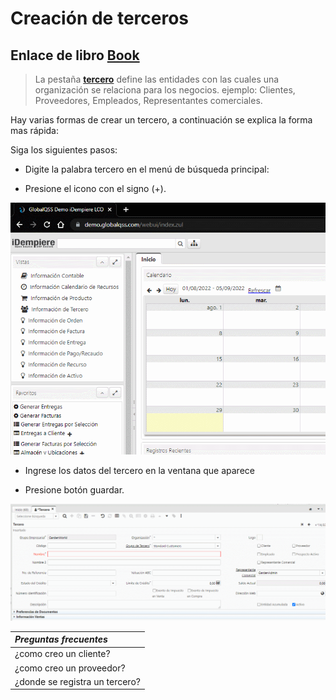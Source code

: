 # Creación de terceros
Enlace de libro [Book](prime-libro/book/index.html)
---
>La pestaña **[tercero](https://wiki.idempiere.org/es/Configuracion_de_terceros#:~:text=Un%20tercero%20en%20iDEMPIERE%20es,informaci%C3%B3n%20en%20una%20sola%20ficha.)** define las entidades con las cuales una organización se relaciona para los negocios. ejemplo: Clientes, Proveedores, Empleados, Representantes comerciales.

Hay varias formas de crear un tercero, a continuación se explica la forma mas rápida:

Siga los siguientes pasos:
* Digite la palabra tercero en el menú de búsqueda principal: 

* Presione el icono con el signo (+).

![gif1](Gif/gif1.gif)

- Ingrese los datos del tercero en la ventana que aparece 

- Presione botón guardar.

![gif2](Gif/gif2.gif)

|*Preguntas frecuentes*|
|:-|
|¿como creo un cliente?|
|¿como creo un proveedor?|
|¿donde se registra un tercero?|